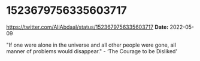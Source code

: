 # 1523679756335603717
https://twitter.com/AliAbdaal/status/1523679756335603717
**Date:** 2022-05-09

"If one were alone in the universe and all other people were gone, all manner of problems would disappear." - ‘The Courage to be Disliked’
